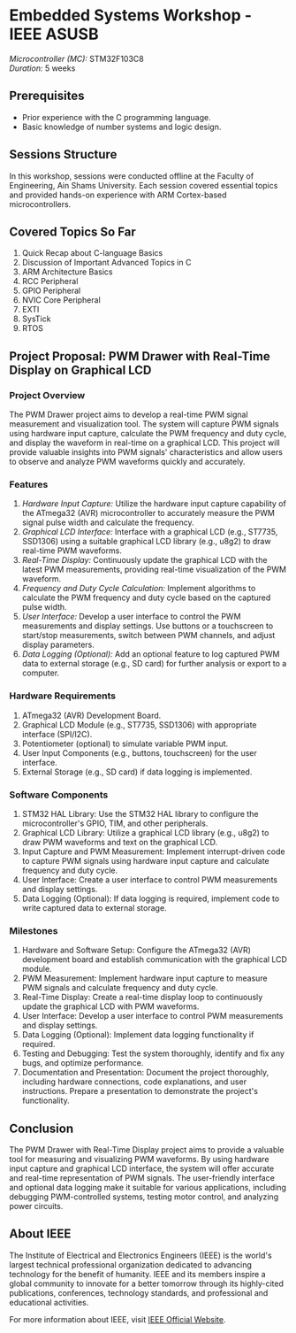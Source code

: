 # Embedded Systems Workshop - IEEE ASUSB

*Microcontroller (MC):* STM32F103C8  
*Duration:* 5 weeks

## Prerequisites
- Prior experience with the C programming language.
- Basic knowledge of number systems and logic design.

## Sessions Structure
In this workshop, sessions were conducted offline at the Faculty of Engineering, Ain Shams University. Each session covered essential topics and provided hands-on experience with ARM Cortex-based microcontrollers.

## Covered Topics So Far
1. Quick Recap about C-language Basics
2. Discussion of Important Advanced Topics in C
3. ARM Architecture Basics
4. RCC Peripheral
5. GPIO Peripheral
6. NVIC Core Peripheral
7. EXTI
8. SysTick
9. RTOS

## Project Proposal: PWM Drawer with Real-Time Display on Graphical LCD

### Project Overview
The PWM Drawer project aims to develop a real-time PWM signal measurement and visualization tool. The system will capture PWM signals using hardware input capture, calculate the PWM frequency and duty cycle, and display the waveform in real-time on a graphical LCD. This project will provide valuable insights into PWM signals' characteristics and allow users to observe and analyze PWM waveforms quickly and accurately.

### Features
1. *Hardware Input Capture:* Utilize the hardware input capture capability of the ATmega32 (AVR) microcontroller to accurately measure the PWM signal pulse width and calculate the frequency.
2. *Graphical LCD Interface:* Interface with a graphical LCD (e.g., ST7735, SSD1306) using a suitable graphical LCD library (e.g., u8g2) to draw real-time PWM waveforms.
3. *Real-Time Display:* Continuously update the graphical LCD with the latest PWM measurements, providing real-time visualization of the PWM waveform.
4. *Frequency and Duty Cycle Calculation:* Implement algorithms to calculate the PWM frequency and duty cycle based on the captured pulse width.
5. *User Interface:* Develop a user interface to control the PWM measurements and display settings. Use buttons or a touchscreen to start/stop measurements, switch between PWM channels, and adjust display parameters.
6. *Data Logging (Optional):* Add an optional feature to log captured PWM data to external storage (e.g., SD card) for further analysis or export to a computer.

### Hardware Requirements
1. ATmega32 (AVR) Development Board.
2. Graphical LCD Module (e.g., ST7735, SSD1306) with appropriate interface (SPI/I2C).
3. Potentiometer (optional) to simulate variable PWM input.
4. User Input Components (e.g., buttons, touchscreen) for the user interface.
5. External Storage (e.g., SD card) if data logging is implemented.

### Software Components
1. STM32 HAL Library: Use the STM32 HAL library to configure the microcontroller's GPIO, TIM, and other peripherals.
2. Graphical LCD Library: Utilize a graphical LCD library (e.g., u8g2) to draw PWM waveforms and text on the graphical LCD.
3. Input Capture and PWM Measurement: Implement interrupt-driven code to capture PWM signals using hardware input capture and calculate frequency and duty cycle.
4. User Interface: Create a user interface to control PWM measurements and display settings.
5. Data Logging (Optional): If data logging is required, implement code to write captured data to external storage.

### Milestones
1. Hardware and Software Setup: Configure the ATmega32 (AVR) development board and establish communication with the graphical LCD module.
2. PWM Measurement: Implement hardware input capture to measure PWM signals and calculate frequency and duty cycle.
3. Real-Time Display: Create a real-time display loop to continuously update the graphical LCD with PWM waveforms.
4. User Interface: Develop a user interface to control PWM measurements and display settings.
5. Data Logging (Optional): Implement data logging functionality if required.
6. Testing and Debugging: Test the system thoroughly, identify and fix any bugs, and optimize performance.
7. Documentation and Presentation: Document the project thoroughly, including hardware connections, code explanations, and user instructions. Prepare a presentation to demonstrate the project's functionality.

## Conclusion
The PWM Drawer with Real-Time Display project aims to provide a valuable tool for measuring and visualizing PWM waveforms. By using hardware input capture and graphical LCD interface, the system will offer accurate and real-time representation of PWM signals. The user-friendly interface and optional data logging make it suitable for various applications, including debugging PWM-controlled systems, testing motor control, and analyzing power circuits.

## About IEEE
The Institute of Electrical and Electronics Engineers (IEEE) is the world's largest technical professional organization dedicated to advancing technology for the benefit of humanity. IEEE and its members inspire a global community to innovate for a better tomorrow through its highly-cited publications, conferences, technology standards, and professional and educational activities.

For more information about IEEE, visit [IEEE Official Website](https://www.ieee.org/).